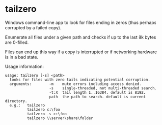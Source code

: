 # tailzero
Windows command-line app to look for files ending in zeros (thus perhaps corrupted by a failed copy).

Enumerate all files under a given path and checks if up to the last 8k bytes are 0-filled.

Files can end up this way if a copy is interrupted or if networking hardware is in a bad state.

Usage information:

    usage: tailzero [-s] <path>
      looks for files with zero tails indicating potential corruption.
      arguments:        -m    mute errors including access denied.
                        -s    single-threaded, not multi-threaded search.
                        -t:X  tail length 1..16384. default is 8192.
                        path  the path to search. default is current directory.
      e.g.:   tailzero
              tailzero c:\foo
              tailzero -s c:\foo
              tailzero \\server\share\folder


